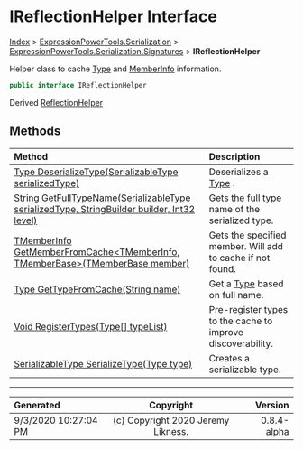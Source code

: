 ﻿# IReflectionHelper Interface

[Index](../index.md) > [ExpressionPowerTools.Serialization](ExpressionPowerTools.Serialization.a.md) > [ExpressionPowerTools.Serialization.Signatures](ExpressionPowerTools.Serialization.Signatures.n.md) > **IReflectionHelper**

Helper class to cache [Type](https://docs.microsoft.com/dotnet/api/system.type) and [MemberInfo](https://docs.microsoft.com/dotnet/api/system.reflection.memberinfo) information.

```csharp
public interface IReflectionHelper
```

Derived  [ReflectionHelper](ExpressionPowerTools.Serialization.Serializers.ReflectionHelper.cs.md) 

## Methods

| Method | Description |
| :-- | :-- |
| [Type DeserializeType(SerializableType serializedType)](ExpressionPowerTools.Serialization.Signatures.IReflectionHelper.DeserializeType.m.md) | Deserializes a [Type](https://docs.microsoft.com/dotnet/api/system.type) . |
| [String GetFullTypeName(SerializableType serializedType, StringBuilder builder, Int32 level)](ExpressionPowerTools.Serialization.Signatures.IReflectionHelper.GetFullTypeName.m.md) | Gets the full type name of the serialized type. |
| [TMemberInfo GetMemberFromCache&lt;TMemberInfo, TMemberBase>(TMemberBase member)](ExpressionPowerTools.Serialization.Signatures.IReflectionHelper.GetMemberFromCache.m.md) | Gets the specified member. Will add to cache if not found. |
| [Type GetTypeFromCache(String name)](ExpressionPowerTools.Serialization.Signatures.IReflectionHelper.GetTypeFromCache.m.md) | Get a [Type](https://docs.microsoft.com/dotnet/api/system.type) based on full name. |
| [Void RegisterTypes(Type[] typeList)](ExpressionPowerTools.Serialization.Signatures.IReflectionHelper.RegisterTypes.m.md) | Pre-register types to the cache to improve discoverability. |
| [SerializableType SerializeType(Type type)](ExpressionPowerTools.Serialization.Signatures.IReflectionHelper.SerializeType.m.md) | Creates a serializable type. |

---

| Generated | Copyright | Version |
| :-- | :-: | --: |
| 9/3/2020 10:27:04 PM | (c) Copyright 2020 Jeremy Likness. | 0.8.4-alpha |
